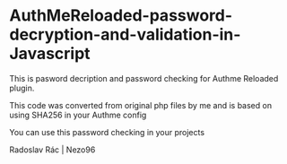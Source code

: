 # AuthMeReloaded-password-decryption-and-validation-in-Javascript
This is pasword decription and password checking for Authme Reloaded plugin.

This code was converted from original php files by me and is based on using SHA256 in your Authme config

You can use this password checking in your projects

Radoslav Rác | Nezo96
